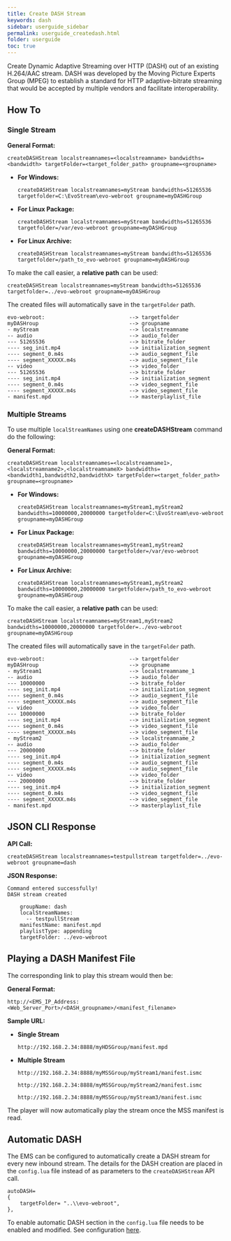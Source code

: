 ```yaml
---
title: Create DASH Stream
keywords: dash
sidebar: userguide_sidebar
permalink: userguide_createdash.html
folder: userguide
toc: true
---
```


Create Dynamic Adaptive Streaming over HTTP (DASH) out of an existing H.264/AAC stream. DASH was developed by the Moving Picture Experts Group (MPEG) to establish a standard for HTTP adaptive-bitrate streaming that would be accepted by multiple vendors and facilitate interoperability.



## How To

### Single Stream

**General Format:**

```
createDASHStream localstreamnames=<localstreamname> bandwidths=<bandwidth> targetFolder=<target_folder_path> groupname=<groupname>
```

- **For Windows:**

  ```
  createDASHStream localstreamnames=myStream bandwidths=51265536 targetfolder=C:\EvoStream\evo-webroot groupname=myDASHGroup
  ```


- **For Linux Package:**

  ```
  createDASHStream localstreamnames=myStream bandwidths=51265536 targetfolder=/var/evo-webroot groupname=myDASHGroup
  ```

- **For Linux Archive:**

  ```
  createDASHStream localstreamnames=myStream bandwidths=51265536 targetfolder=/path_to_evo-webroot groupname=myDASHGroup
  ```

To make the call easier, a **relative path** can be used:

```
createDASHStream localstreamnames=myStream bandwidths=51265536 targetfolder=../evo-webroot groupname=myDASHGroup
```

The created files will automatically save in the `targetFolder` path.

```
evo-webroot:                           --> targetfolder
myDASHroup                             --> groupname
- myStream                             --> localstreamname
-- audio                               --> audio_folder
--- 51265536                           --> bitrate_folder
---- seg_init.mp4                      --> initialization_segment
---- segment_0.m4s                     --> audio_segment_file
---- segment_XXXXX.m4s                 --> audio_segment_file
-- video                               --> video_folder
--- 51265536                           --> bitrate_folder
---- seg_init.mp4                      --> initialization_segment
---- segment_0.m4s                     --> video_segment_file
---- segment_XXXXX.m4s                 --> video_segment_file
- manifest.mpd                         --> masterplaylist_file
```



### Multiple Streams

To use multiple `localStreamNames` using one **createDASHStream** command do the following:

**General Format:**

```
createDASHStream localstreamnames=<localstreamname1>,<localstreamname2>,<localstreamnameX> bandwidths=<bandwidth1,bandwidth2,bandwidthX> targetFolder=<target_folder_path> groupname=<groupname>
```

- **For Windows:**

  ```
  createDASHStream localstreamnames=myStream1,myStream2 bandwidths=10000000,20000000 targetfolder=C:\EvoStream\evo-webroot groupname=myDASHGroup
  ```

- **For Linux Package:**

  ```
  createDASHStream localstreamnames=myStream1,myStream2 bandwidths=10000000,20000000 targetfolder=/var/evo-webroot groupname=myDASHGroup
  ```

- **For Linux Archive:**

  ```
  createDASHStream localstreamnames=myStream1,myStream2 bandwidths=10000000,20000000 targetfolder=/path_to_evo-webroot groupname=myDASHGroup
  ```

To make the call easier, a **relative path** can be used:

```
createDASHStream localstreamnames=myStream1,myStream2 bandwidths=10000000,20000000 targetfolder=../evo-webroot groupname=myDASHGroup
```

The created files will automatically save in the `targetFolder` path.

```
evo-webroot:                           --> targetfolder
myDASHroup                             --> groupname
- myStream1                            --> localstreamname_1
-- audio                               --> audio_folder
--- 10000000                           --> bitrate_folder
---- seg_init.mp4                      --> initialization_segment
---- segment_0.m4s                     --> audio_segment_file
---- segment_XXXXX.m4s                 --> audio_segment_file
-- video                               --> video_folder
--- 10000000                           --> bitrate_folder
---- seg_init.mp4                      --> initialization_segment
---- segment_0.m4s                     --> video_segment_file
---- segment_XXXXX.m4s                 --> video_segment_file
- myStream2                            --> localstreamname_2
-- audio                               --> audio_folder
--- 20000000                           --> bitrate_folder
---- seg_init.mp4                      --> initialization_segment
---- segment_0.m4s                     --> audio_segment_file
---- segment_XXXXX.m4s                 --> audio_segment_file
-- video                               --> video_folder
--- 20000000                           --> bitrate_folder
---- seg_init.mp4                      --> initialization_segment
---- segment_0.m4s                     --> video_segment_file
---- segment_XXXXX.m4s                 --> video_segment_file
- manifest.mpd                         --> masterplaylist_file
```



## JSON CLI Response

**API Call:**

```
createDASHStream localstreamnames=testpullstream targetfolder=../evo-webroot groupname=dash
```

**JSON Response:**

```
Command entered successfully!
DASH stream created

    groupName: dash
    localStreamNames:
      -- testpullStream
    manifestName: manifest.mpd
    playlistType: appending
    targetFolder: ../evo-webroot
```



## Playing a DASH Manifest File

The corresponding link to play this stream would then be:

**General Format:**

```
http://<EMS_IP_Address:<Web_Server_Port>/<DASH_groupname>/<manifest_filename>
```

**Sample URL:**

- **Single Stream**

  ```
  http://192.168.2.34:8888/myHDSGroup/manifest.mpd
  ```


- **Multiple Stream**

  ```
  http://192.168.2.34:8888/myMSSGroup/myStream1/manifest.ismc
  ```

  ```
  http://192.168.2.34:8888/myMSSGroup/myStream2/manifest.ismc
  ```

  ```
  http://192.168.2.34:8888/myMSSGroup/myStream3/manifest.ismc
  ```

The player will now automatically play the stream once the MSS manifest is read.



## Automatic DASH

The EMS can be configured to automatically create a DASH stream for every new inbound stream. The details for the DASH creation are placed in the `config.lua` file instead of as parameters to the `createDASHStream` API call.

```
autoDASH=
{
    targetFolder= "..\\evo-webroot",
},

```

To enable automatic DASH section in the `config.lua` file needs to be enabled and modified. See configuration [here](userguide_config.html#autoDASH/HLS/HDS/MSS).